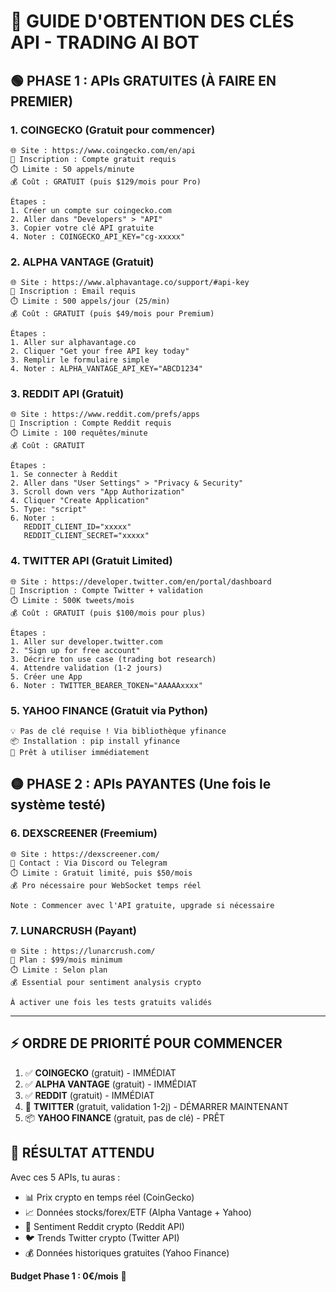 # 🔑 GUIDE D'OBTENTION DES CLÉS API - TRADING AI BOT

## 🟢 PHASE 1 : APIs GRATUITES (À FAIRE EN PREMIER)

### 1. **COINGECKO** (Gratuit pour commencer)
```
🌐 Site : https://www.coingecko.com/en/api
📝 Inscription : Compte gratuit requis
⏱️ Limite : 50 appels/minute
💰 Coût : GRATUIT (puis $129/mois pour Pro)

Étapes :
1. Créer un compte sur coingecko.com
2. Aller dans "Developers" > "API"  
3. Copier votre clé API gratuite
4. Noter : COINGECKO_API_KEY="cg-xxxxx"
```

### 2. **ALPHA VANTAGE** (Gratuit)
```
🌐 Site : https://www.alphavantage.co/support/#api-key
📝 Inscription : Email requis
⏱️ Limite : 500 appels/jour (25/min)
💰 Coût : GRATUIT (puis $49/mois pour Premium)

Étapes :
1. Aller sur alphavantage.co
2. Cliquer "Get your free API key today"
3. Remplir le formulaire simple
4. Noter : ALPHA_VANTAGE_API_KEY="ABCD1234"
```

### 3. **REDDIT API** (Gratuit)
```
🌐 Site : https://www.reddit.com/prefs/apps
📝 Inscription : Compte Reddit requis
⏱️ Limite : 100 requêtes/minute
💰 Coût : GRATUIT

Étapes :
1. Se connecter à Reddit
2. Aller dans "User Settings" > "Privacy & Security"
3. Scroll down vers "App Authorization"
4. Cliquer "Create Application"
5. Type: "script"
6. Noter : 
   REDDIT_CLIENT_ID="xxxxx"
   REDDIT_CLIENT_SECRET="xxxxx"
```

### 4. **TWITTER API** (Gratuit Limited)
```
🌐 Site : https://developer.twitter.com/en/portal/dashboard
📝 Inscription : Compte Twitter + validation
⏱️ Limite : 500K tweets/mois
💰 Coût : GRATUIT (puis $100/mois pour plus)

Étapes :
1. Aller sur developer.twitter.com
2. "Sign up for free account"
3. Décrire ton use case (trading bot research)
4. Attendre validation (1-2 jours)
5. Créer une App
6. Noter : TWITTER_BEARER_TOKEN="AAAAAxxxx"
```

### 5. **YAHOO FINANCE** (Gratuit via Python)
```
💡 Pas de clé requise ! Via bibliothèque yfinance
📦 Installation : pip install yfinance
🚀 Prêt à utiliser immédiatement
```

## 🟡 PHASE 2 : APIs PAYANTES (Une fois le système testé)

### 6. **DEXSCREENER** (Freemium)
```
🌐 Site : https://dexscreener.com/
📝 Contact : Via Discord ou Telegram
⏱️ Limite : Gratuit limité, puis $50/mois
💰 Pro nécessaire pour WebSocket temps réel

Note : Commencer avec l'API gratuite, upgrade si nécessaire
```

### 7. **LUNARCRUSH** (Payant)
```
🌐 Site : https://lunarcrush.com/
📝 Plan : $99/mois minimum
⏱️ Limite : Selon plan
💰 Essential pour sentiment analysis crypto

À activer une fois les tests gratuits validés
```

---

## ⚡ ORDRE DE PRIORITÉ POUR COMMENCER

1. ✅ **COINGECKO** (gratuit) - IMMÉDIAT
2. ✅ **ALPHA VANTAGE** (gratuit) - IMMÉDIAT  
3. ✅ **REDDIT** (gratuit) - IMMÉDIAT
4. 🔄 **TWITTER** (gratuit, validation 1-2j) - DÉMARRER MAINTENANT
5. 📦 **YAHOO FINANCE** (gratuit, pas de clé) - PRÊT

## 🎯 RÉSULTAT ATTENDU

Avec ces 5 APIs, tu auras :
- 📊 Prix crypto en temps réel (CoinGecko)
- 📈 Données stocks/forex/ETF (Alpha Vantage + Yahoo)
- 🧠 Sentiment Reddit crypto (Reddit API)
- 🐦 Trends Twitter crypto (Twitter API)
- 💰 Données historiques gratuites (Yahoo Finance)

**Budget Phase 1 : 0€/mois** 🎉 